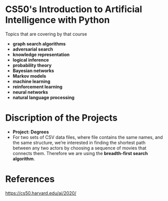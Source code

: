 # CS50's Introduction to Artificial Intelligence with Python
Topics that are covering by that course
- **graph search algorithms** 
- **adversarial search**
- **knowledge representation**
- **logical inference** 
- **probability theory** 
- **Bayesian networks**
- **Markov models**
- **machine learning**
- **reinforcement learning**
- **neural networks**
- **natural language processing**
  


#  Discription of the Projects

- **Project: Degrees**
 -  For two sets of CSV data files, where file contains the same names, and the same structure, we’re interested in finding the shortest path between any two actors by choosing a sequence of movies that connects them. Therefore we are using the **breadth-first search algorithm**. 

#  References
https://cs50.harvard.edu/ai/2020/
